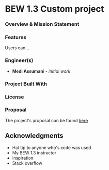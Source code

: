 # BEW 1.3 Custom project

### Overview & Mission Statement


### Features

Users can...


### Engineer(s)

* **Medi Assumani** - *Initial work*

### Project Built With


### License

### Proposal

The project's proposal can be found <a href="Proposal.md">here</a>

## Acknowledgments

* Hat tip to anyone who's code was used
* My BEW 1.3 instructor
* Inspiration
* Stack overflow
